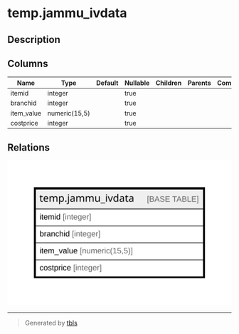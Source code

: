 # temp.jammu_ivdata

## Description

## Columns

| Name | Type | Default | Nullable | Children | Parents | Comment |
| ---- | ---- | ------- | -------- | -------- | ------- | ------- |
| itemid | integer |  | true |  |  |  |
| branchid | integer |  | true |  |  |  |
| item_value | numeric(15,5) |  | true |  |  |  |
| costprice | integer |  | true |  |  |  |

## Relations

![er](temp.jammu_ivdata.svg)

---

> Generated by [tbls](https://github.com/k1LoW/tbls)
